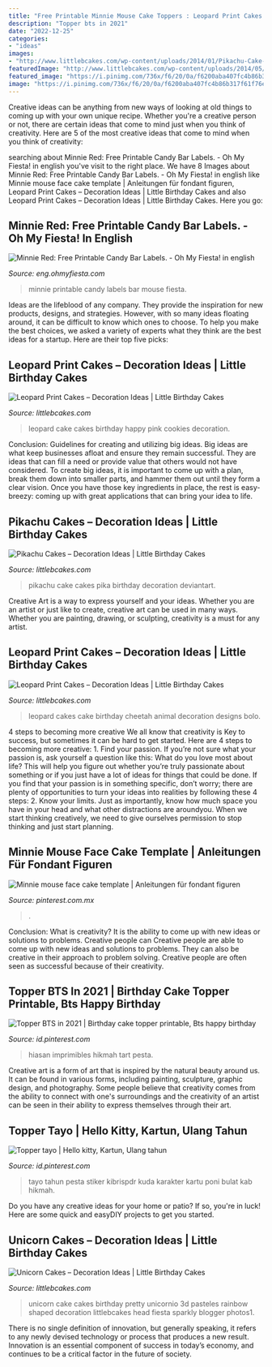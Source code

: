 ```yaml
---
title: "Free Printable Minnie Mouse Cake Toppers : Leopard Print Cakes – Decoration Ideas"
description: "Topper bts in 2021"
date: "2022-12-25"
categories:
- "ideas"
images:
- "http://www.littlebcakes.com/wp-content/uploads/2014/01/Pikachu-Cake-Pictures.jpg"
featuredImage: "http://www.littlebcakes.com/wp-content/uploads/2014/05/Unicorn-Cakes-Ideas.jpg"
featured_image: "https://i.pinimg.com/736x/f6/20/0a/f6200aba407fc4b86b317f61f76e72fb--minnie-mouse-birthday-cakes-minnie-mouse-party.jpg?b=t"
image: "https://i.pinimg.com/736x/f6/20/0a/f6200aba407fc4b86b317f61f76e72fb--minnie-mouse-birthday-cakes-minnie-mouse-party.jpg?b=t"
---
```



Creative ideas can be anything from new ways of looking at old things to coming up with your own unique recipe. Whether you're a creative person or not, there are certain ideas that come to mind just when you think of creativity. Here are 5 of the most creative ideas that come to mind when you think of creativity: 

	

		
searching about Minnie Red: Free Printable Candy Bar Labels. - Oh My Fiesta! in english you've visit to the right place. We have 8 Images about Minnie Red: Free Printable Candy Bar Labels. - Oh My Fiesta! in english like Minnie mouse face cake template | Anleitungen für fondant figuren, Leopard Print Cakes – Decoration Ideas | Little Birthday Cakes and also Leopard Print Cakes – Decoration Ideas | Little Birthday Cakes. Here you go:
		
    
## Minnie Red: Free Printable Candy Bar Labels. - Oh My Fiesta! In English

<img loading=lazy src="http://4.bp.blogspot.com/-5TE5DtUq-xk/U0WpMla23yI/AAAAAAACnjU/DpA4PRYSs8E/s1600/Minnie-Mouse-in-red-free-printable-kit-085.jpg" onerror="this.onerror=null;this.src='https://tse4.mm.bing.net/th?id=OIP.vque3Dk2dgCT-MDvhT4xCgHaCa&amp;pid=15.1';" alt="Minnie Red: Free Printable Candy Bar Labels. - Oh My Fiesta! in english">

_Source: eng.ohmyfiesta.com_

>minnie printable candy labels bar mouse fiesta. 

	

Ideas are the lifeblood of any company. They provide the inspiration for new products, designs, and strategies. However, with so many ideas floating around, it can be difficult to know which ones to choose. To help you make the best choices, we asked a variety of experts what they think are the best ideas for a startup. Here are their top five picks: 

    
## Leopard Print Cakes – Decoration Ideas | Little Birthday Cakes

<img loading=lazy src="http://www.littlebcakes.com/wp-content/uploads/2014/02/Leopard-Print-Birthday-Cakes.jpg" onerror="this.onerror=null;this.src='https://tse1.mm.bing.net/th?id=OIP.m7304SSCj6-fvYgN2ExGYwHaE8&amp;pid=15.1';" alt="Leopard Print Cakes – Decoration Ideas | Little Birthday Cakes">

_Source: littlebcakes.com_

>leopard cake cakes birthday happy pink cookies decoration. 

	

Conclusion: Guidelines for creating and utilizing big ideas.
Big ideas are what keep businesses afloat and ensure they remain successful. They are ideas that can fill a need or provide value that others would not have considered. To create big ideas, it is important to come up with a plan, break them down into smaller parts, and hammer them out until they form a clear vision. Once you have those key ingredients in place, the rest is easy- breezy: coming up with great applications that can bring your idea to life.

    
## Pikachu Cakes – Decoration Ideas | Little Birthday Cakes

<img loading=lazy src="http://www.littlebcakes.com/wp-content/uploads/2014/01/Pikachu-Cake-Pictures.jpg" onerror="this.onerror=null;this.src='https://tse1.mm.bing.net/th?id=OIP.BLFWzM_7Ixtzs1jceFknXgHaIA&amp;pid=15.1';" alt="Pikachu Cakes – Decoration Ideas | Little Birthday Cakes">

_Source: littlebcakes.com_

>pikachu cake cakes pika birthday decoration deviantart. 

	

Creative Art is a way to express yourself and your ideas. Whether you are an artist or just like to create, creative art can be used in many ways. Whether you are painting, drawing, or sculpting, creativity is a must for any artist.

    
## Leopard Print Cakes – Decoration Ideas | Little Birthday Cakes

<img loading=lazy src="http://www.littlebcakes.com/wp-content/uploads/2014/02/Leopard-Print-Cake-Ideas.jpg" onerror="this.onerror=null;this.src='https://tse1.mm.bing.net/th?id=OIP.g_2jRshugm6qVp9RAZptXAHaJ4&amp;pid=15.1';" alt="Leopard Print Cakes – Decoration Ideas | Little Birthday Cakes">

_Source: littlebcakes.com_

>leopard cakes cake birthday cheetah animal decoration designs bolo. 

	

4 steps to becoming more creative
We all know that creativity is Key to success, but sometimes it can be hard to get started. Here are 4 steps to becoming more creative: 1. Find your passion. If you’re not sure what your passion is, ask yourself a question like this: What do you love most about life? This will help you figure out whether you’re truly passionate about something or if you just have a lot of ideas for things that could be done. If you find that your passion is in something specific, don’t worry; there are plenty of opportunities to turn your ideas into realities by following these 4 steps: 
2. Know your limits. Just as importantly, know how much space you have in your head and what other distractions are aroundyou. When we start thinking creatively, we need to give ourselves permission to stop thinking and just start planning.

    
## Minnie Mouse Face Cake Template | Anleitungen Für Fondant Figuren

<img loading=lazy src="https://i.pinimg.com/736x/f6/20/0a/f6200aba407fc4b86b317f61f76e72fb--minnie-mouse-birthday-cakes-minnie-mouse-party.jpg?b=t" onerror="this.onerror=null;this.src='https://tse3.mm.bing.net/th?id=OIP.muHqJeXwh_y3IgO8NSZgiwHaH-&amp;pid=15.1';" alt="Minnie mouse face cake template | Anleitungen für fondant figuren">

_Source: pinterest.com.mx_

>. 

	

Conclusion: What is creativity? It is the ability to come up with new ideas or solutions to problems. Creative people can
Creative people are able to come up with new ideas and solutions to problems. They can also be creative in their approach to problem solving. Creative people are often seen as successful because of their creativity.

    
## Topper BTS In 2021 | Birthday Cake Topper Printable, Bts Happy Birthday

<img loading=lazy src="https://i.pinimg.com/736x/92/0e/b0/920eb0d05c336b8e0d6c27197c74c2df.jpg" onerror="this.onerror=null;this.src='https://tse3.mm.bing.net/th?id=OIP.iSO9Vni5rsZNeN2b48MtOAHaKe&amp;pid=15.1';" alt="Topper BTS in 2021 | Birthday cake topper printable, Bts happy birthday">

_Source: id.pinterest.com_

>hiasan imprimibles hikmah tart pesta. 

	

Creative art is a form of art that is inspired by the natural beauty around us. It can be found in various forms, including painting, sculpture, graphic design, and photography. Some people believe that creativity comes from the ability to connect with one's surroundings and the creativity of an artist can be seen in their ability to express themselves through their art.

    
## Topper Tayo | Hello Kitty, Kartun, Ulang Tahun

<img loading=lazy src="https://i.pinimg.com/736x/16/e6/e8/16e6e83843a4526de434f69a9246026c.jpg" onerror="this.onerror=null;this.src='https://tse4.mm.bing.net/th?id=OIP.CeOZtivA8a5Rl9CCh1JEiAHaLH&amp;pid=15.1';" alt="Topper tayo | Hello kitty, Kartun, Ulang tahun">

_Source: id.pinterest.com_

>tayo tahun pesta stiker kibrispdr kuda karakter kartu poni bulat kab hikmah. 

	

Do you have any creative ideas for your home or patio? If so, you're in luck! Here are some quick and easyDIY projects to get you started.

    
## Unicorn Cakes – Decoration Ideas | Little Birthday Cakes

<img loading=lazy src="http://www.littlebcakes.com/wp-content/uploads/2014/05/Unicorn-Cakes-Ideas.jpg" onerror="this.onerror=null;this.src='https://tse4.mm.bing.net/th?id=OIP.W58qtqt_yNvC3znXlotTogHaJr&amp;pid=15.1';" alt="Unicorn Cakes – Decoration Ideas | Little Birthday Cakes">

_Source: littlebcakes.com_

>unicorn cake cakes birthday pretty unicornio 3d pasteles rainbow shaped decoration littlebcakes head fiesta sparkly blogger photos1. 

	

There is no single definition of innovation, but generally speaking, it refers to any newly devised technology or process that produces a new result. Innovation is an essential component of success in today’s economy, and continues to be a critical factor in the future of society.

